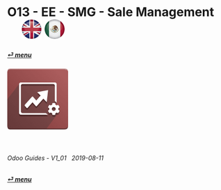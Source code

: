 # O13 - EE - SMG - Sale Management &nbsp;&nbsp;&nbsp;&nbsp; [![en-uk](/doc/img/flg/en-uk-flg-btn-sml.png)](/en-uk/o13/ee/smg/en-uk-o13-ee-smg-guides.md) [ ![es-mx](/doc/img/flg/es-mx-flg-btn-sml.png)](/es-mx/o13/ee/smg/es-mx-o13-ee-smg-guides.md)
#### [_&#x23CE; menu_](/en-uk/o13/ee/en-uk-o13-ee-guides-menu.md "Back to EE menu")  
### ![smg](/doc/img/app/big/smg.png)
[ⱽ¹²³⁴⁵⁶⁷⁸⁹⁰⁻]: # (ⱽ¹²³⁴⁵⁶⁷⁸⁹⁰⁻)

<br>

###### Odoo Guides - V1_01 &nbsp; 2019-08-11  
**[_&#x23CE; menu_](/en-uk/o13/ee/en-uk-o13-ee-guides-menu.md)**  
